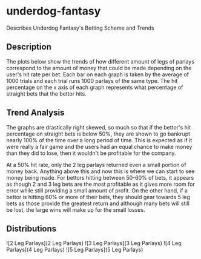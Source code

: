 # underdog-fantasy
Describes Underdog Fantasy's Betting Scheme and Trends

## Description
The plots below show the trends of how different amount of legs of parlays correspond to the amount of money that could be made depending on the user's hit rate per bet. Each bar on each graph is taken by the average of 1000 trials and each trial runs 1000 parlays of the same type. The hit percentage on the x axis of each graph represents what percentage of straight bets that the bettor hits.

## Trend Analysis
The graphs are drastically right skewed, so much so that if the bettor's hit percentage on straight bets is below 50%, they are shown to go bankrupt nearly 100% of the time over a long period of time. This is expected as if it were really a fair game and the users had an equal chance to make money than they did to lose, then it wouldn't be profitable for the company.

At a 50% hit rate, only the 2 leg parlays returned even a small portion of money back. Anything above this and now this is where we can start to see money being made. For bettors hitting between 50-60% of bets, it appears as though 2 and 3 leg bets are the most profitable as it gives more room for error while still providing a small amount of profit. On the other hand, if a bettor is hitting 60% or more of their bets, they should gear towards 5 leg bets as those provide the greatest return and although many bets will still be lost, the large wins will make up for the small losses.

## Distributions
![2 Leg Parlays](2 Leg Parlays)
![3 Leg Parlays](3 Leg Parlays)
![4 Leg Parlays](4 Leg Parlays)
![5 Leg Parlays](5 Leg Parlays)
